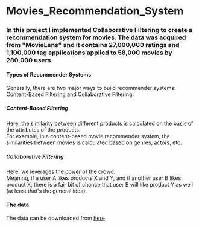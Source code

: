 # Movies_Recommendation_System
  
### In this project I implemented Collaborative Filtering to create a recommendation system for movies. The data was acquired from "MovieLens" and it contains 27,000,000 ratings and 1,100,000 tag applications applied to 58,000 movies by 280,000 users.  

#### Types of Recommender Systems  
Generally, there are two major ways to build recommender systems: Content-Based Filtering and Collaborative Filtering.  
  
##### Content-Based Filtering
Here, the similarity between different products is calculated on the basis of the attributes of the products.  
For example, in a content-based movie recommender system, the similarities between movies is calculated based on genres, actors, etc.  

##### Collaborative Filtering
Here, we leverages the power of the crowd.  
Meaning, if a user A likes products X and Y, and if another user B likes product X, there is a fair bit of chance that user B will like product Y as well (at least that's the general idea).


#### The data  
The data can be downloaded from [here](https://grouplens.org/datasets/movielens/latest/)   
